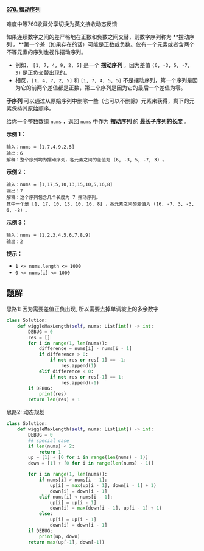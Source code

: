 #### [376. 摆动序列](https://leetcode.cn/problems/wiggle-subsequence/)

难度中等769收藏分享切换为英文接收动态反馈

如果连续数字之间的差严格地在正数和负数之间交替，则数字序列称为 **摆动序列 。**第一个差（如果存在的话）可能是正数或负数。仅有一个元素或者含两个不等元素的序列也视作摆动序列。

- 例如， `[1, 7, 4, 9, 2, 5]` 是一个 **摆动序列** ，因为差值 `(6, -3, 5, -7, 3)` 是正负交替出现的。
- 相反，`[1, 4, 7, 2, 5]` 和 `[1, 7, 4, 5, 5]` 不是摆动序列，第一个序列是因为它的前两个差值都是正数，第二个序列是因为它的最后一个差值为零。

**子序列** 可以通过从原始序列中删除一些（也可以不删除）元素来获得，剩下的元素保持其原始顺序。

给你一个整数数组 `nums` ，返回 `nums` 中作为 **摆动序列** 的 **最长子序列的长度** 。

 

**示例 1：**

```
输入：nums = [1,7,4,9,2,5]
输出：6
解释：整个序列均为摆动序列，各元素之间的差值为 (6, -3, 5, -7, 3) 。
```

**示例 2：**

```
输入：nums = [1,17,5,10,13,15,10,5,16,8]
输出：7
解释：这个序列包含几个长度为 7 摆动序列。
其中一个是 [1, 17, 10, 13, 10, 16, 8] ，各元素之间的差值为 (16, -7, 3, -3, 6, -8) 。
```

**示例 3：**

```
输入：nums = [1,2,3,4,5,6,7,8,9]
输出：2
```

 

**提示：**

- `1 <= nums.length <= 1000`
- `0 <= nums[i] <= 1000`





## 题解

思路1: 因为需要差值正负出现, 所以需要去掉单调坡上的多余数字

~~~python
class Solution:
    def wiggleMaxLength(self, nums: List[int]) -> int:
        DEBUG = 0
        res = []
        for i in range(1, len(nums)):
            difference = nums[i] - nums[i - 1]
            if difference > 0:
                if not res or res[-1] == -1:
                    res.append(1)
            elif difference < 0:
                if not res or res[-1] == 1:
                    res.append(-1)
        if DEBUG:
            print(res)
        return len(res) + 1
~~~

思路2: 动态规划

~~~python
class Solution:
    def wiggleMaxLength(self, nums: List[int]) -> int:
        DEBUG = 0
        ## special case
        if len(nums) < 2:
            return 1
        up = [1] + [0 for i in range(len(nums) - 1)]
        down = [1] + [0 for i in range(len(nums) - 1)]

        for i in range(1, len(nums)):
            if nums[i] > nums[i - 1]:
                up[i] = max(up[i - 1], down[i - 1] + 1)
                down[i] = down[i - 1]
            elif nums[i] < nums[i - 1]:
                up[i] = up[i - 1]
                down[i] = max(down[i - 1], up[i - 1] + 1)
            else:
                up[i] = up[i - 1]
                down[i] = down[i - 1]
        if DEBUG:
            print(up, down)
        return max(up[-1], down[-1])
~~~


